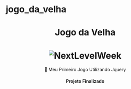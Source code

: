 # jogo_da_velha

 
 <h1 align="center">Jogo da Velha</h1>
  <h1 align="center">
  <img alt="NextLevelWeek" title="#NextLevelWeek" src="0.jpg" />
</h1>

<p align="center">🚀 Meu Primeiro Jogo Utilizando Jquery</p>
 
 <h4 align="center"> 
  Projeto Finalizado
</h4>


